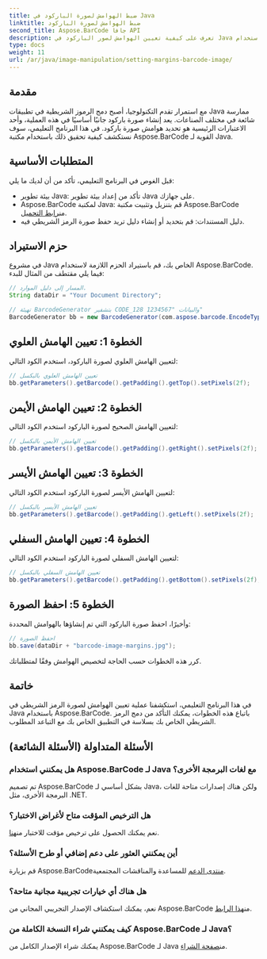 ```yaml
---
title: ضبط الهوامش لصورة الباركود في Java
linktitle: ضبط الهوامش لصورة الباركود
second_title: Aspose.BarCode جافا API
description: تعرف على كيفية تعيين الهوامش لصور الباركود في Java باستخدام Aspose.BarCode. قم بتخصيص التباعد لتحقيق التكامل السلس في تطبيقك
type: docs
weight: 11
url: /ar/java/image-manipulation/setting-margins-barcode-image/
---
```


## مقدمة

مع استمرار تقدم التكنولوجيا، أصبح دمج الرموز الشريطية في تطبيقات Java ممارسة شائعة في مختلف الصناعات. يعد إنشاء صورة باركود جانبًا أساسيًا في هذه العملية، وأحد الاعتبارات الرئيسية هو تحديد هوامش صورة باركود. في هذا البرنامج التعليمي، سوف نستكشف كيفية تحقيق ذلك باستخدام مكتبة Aspose.BarCode القوية لـ Java.

## المتطلبات الأساسية

قبل الغوص في البرنامج التعليمي، تأكد من أن لديك ما يلي:

- بيئة تطوير Java: تأكد من إعداد بيئة تطوير Java على جهازك.
-  Aspose.BarCode لمكتبة Java: قم بتنزيل وتثبيت مكتبة Aspose.BarCode من[رابط التحميل](https://releases.aspose.com/barcode/java/).
- دليل المستندات: قم بتحديد أو إنشاء دليل تريد حفظ صورة الرمز الشريطي فيه.

## حزم الاستيراد

في مشروع Java الخاص بك، قم باستيراد الحزم اللازمة لاستخدام Aspose.BarCode. فيما يلي مقتطف من المثال للبدء:

```java
// المسار إلى دليل الموارد.
String dataDir = "Your Document Directory";

// تهيئة BarcodeGenerator بتشفير CODE_128 والبيانات "1234567"
BarcodeGenerator bb = new BarcodeGenerator(com.aspose.barcode.EncodeTypes.CODE_128, "1234567");
```

## الخطوة 1: تعيين الهامش العلوي

لتعيين الهامش العلوي لصورة الباركود، استخدم الكود التالي:

```java
// تعيين الهامش العلوي بالبكسل
bb.getParameters().getBarcode().getPadding().getTop().setPixels(2f);
```

## الخطوة 2: تعيين الهامش الأيمن

لتعيين الهامش الصحيح لصورة الباركود استخدم الكود التالي:

```java
// تعيين الهامش الأيمن بالبكسل
bb.getParameters().getBarcode().getPadding().getRight().setPixels(2f);
```

## الخطوة 3: تعيين الهامش الأيسر

لتعيين الهامش الأيسر لصورة الباركود استخدم الكود التالي:

```java
// تعيين الهامش الأيسر بالبكسل
bb.getParameters().getBarcode().getPadding().getLeft().setPixels(2f);
```

## الخطوة 4: تعيين الهامش السفلي

لتعيين الهامش السفلي لصورة الباركود استخدم الكود التالي:

```java
// تعيين الهامش السفلي بالبكسل
bb.getParameters().getBarcode().getPadding().getBottom().setPixels(2f);
```

## الخطوة 5: احفظ الصورة

وأخيرًا، احفظ صورة الباركود التي تم إنشاؤها بالهوامش المحددة:

```java
// احفظ الصورة
bb.save(dataDir + "barcode-image-margins.jpg");
```

كرر هذه الخطوات حسب الحاجة لتخصيص الهوامش وفقًا لمتطلباتك.

## خاتمة

في هذا البرنامج التعليمي، استكشفنا عملية تعيين الهوامش لصورة الرمز الشريطي في Java باستخدام Aspose.BarCode. باتباع هذه الخطوات، يمكنك التأكد من دمج الرمز الشريطي الخاص بك بسلاسة في التطبيق الخاص بك مع التباعد المطلوب.

## الأسئلة المتداولة (الأسئلة الشائعة)

### هل يمكنني استخدام Aspose.BarCode لـ Java مع لغات البرمجة الأخرى؟
تم تصميم Aspose.BarCode بشكل أساسي لـ Java، ولكن هناك إصدارات متاحة للغات البرمجة الأخرى، مثل .NET.

### هل الترخيص المؤقت متاح لأغراض الاختبار؟
 نعم يمكنك الحصول على ترخيص مؤقت للاختبار من[هنا](https://purchase.aspose.com/temporary-license/).

### أين يمكنني العثور على دعم إضافي أو طرح الأسئلة؟
 قم بزيارة Aspose.BarCode[منتدى الدعم](https://forum.aspose.com/c/barcode/13) للمساعدة والمناقشات المجتمعية.

### هل هناك أي خيارات تجريبية مجانية متاحة؟
 نعم، يمكنك استكشاف الإصدار التجريبي المجاني من Aspose.BarCode من[هذا الرابط](https://releases.aspose.com/).

### كيف يمكنني شراء النسخة الكاملة من Aspose.BarCode لـ Java؟
 يمكنك شراء الإصدار الكامل من Aspose.BarCode لـ Java من[صفحة الشراء](https://purchase.aspose.com/buy).
